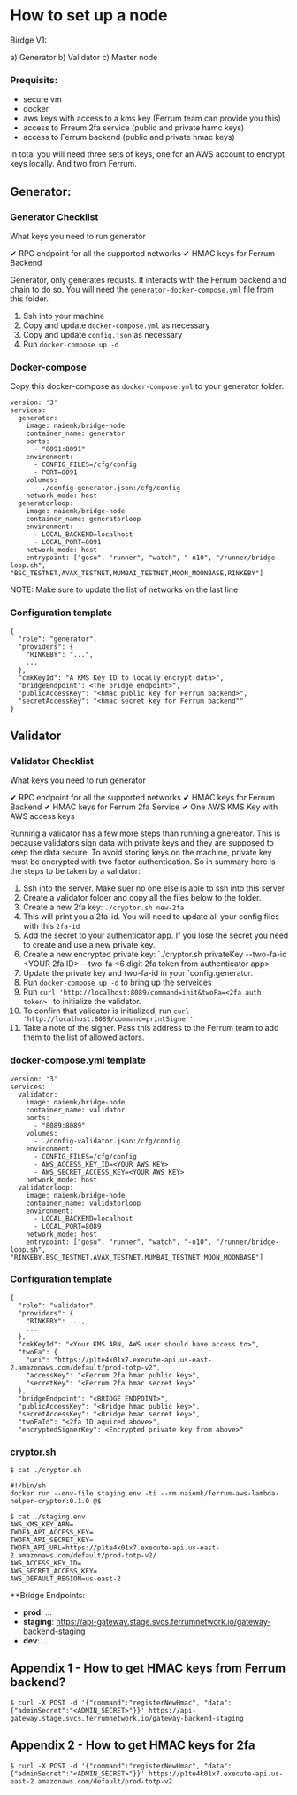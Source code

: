 
# How to set up a node

Birdge V1:

a) Generator
b) Validator
c) Master node

### Prequisits:

- secure vm
- docker
- aws keys with access to a kms key (Ferrum team can provide you this)
- access to Frreum 2fa service (public and private hamc keys)
- access to Ferrum backend (public and private hmac keys)

In total you will need three sets of keys, one for an AWS account to encrypt keys locally. And two from Ferrum.

## Generator:

### Generator Checklist 

What keys you need to run generator

✔ RPC endpoint for all the supported networks
✔ HMAC keys for Ferrum Backend



Generator, only generates requsts. It interacts with the Ferrum backend and chain to do so. You will need the `generator-docker-compose.yml` file from this folder.

1. Ssh into your machine
2. Copy and update `docker-compose.yml` as necessary
3. Copy and update `config.json` as necessary
4. Run `docker-compose up -d`

### Docker-compose

Copy this docker-compose as `docker-compose.yml` to your generator folder.


```
version: '3'
services:
  generator:
    image: naiemk/bridge-node
    container_name: generator
    ports:
      - "8091:8091"
    environment:
      - CONFIG_FILES=/cfg/config
      - PORT=8091
    volumes:
      - ./config-generator.json:/cfg/config
    network_mode: host
  generatorloop:
    image: naiemk/bridge-node
    container_name: generatorloop
    environment:
      - LOCAL_BACKEND=localhost
      - LOCAL_PORT=8091
    network_mode: host
    entrypoint: ["gosu", "runner", "watch", "-n10", "/runner/bridge-loop.sh",  "BSC_TESTNET,AVAX_TESTNET,MUMBAI_TESTNET,MOON_MOONBASE,RINKEBY"]

```

 NOTE: Make sure to update the list of networks on the last line

### Configuration template

```
{
  "role": "generator",
  "providers": {
    "RINKEBY": "...",
    ...
  },
  "cmkKeyId": "A KMS Key ID to locally encrypt data>",
  "bridgeEndpoint": <The bridge endpoint>",
  "publicAccessKey": "<hmac public key for Ferrum backend>",
  "secretAccessKey": "<hmac secret key for Ferrum backend""
}
```

## Validator

### Validator Checklist 

What keys you need to run generator

✔ RPC endpoint for all the supported networks
✔ HMAC keys for Ferrum Backend
✔ HMAC keys for Ferrum 2fa Service
✔ One AWS KMS Key with AWS access keys


Running a validator has a few more steps than running a gnereator. This is because validators sign data with private keys and they are supposed to keep the data secure. To avoid storing keys on the machine, private key must be encrypted with two factor authentication. So in summary here is the steps to be taken by a validator:

1. Ssh into the server. Make suer no one else is able to ssh into this server
2. Create a validator folder and copy all the files below to the folder.
3. Create a new 2fa key: `./cryptor.sh new-2fa`
4. This will print you a 2fa-id. You will need to update all your config files with this `2fa-id`
5. Add the secret to your authenticator app. If you lose the secret you need to create and use a new private key.
6. Create a new encrypted private key: `./cryptor.sh privateKey --two-fa-id <YOUR 2fa ID> --two-fa <6 digit 2fa token from authenticator app>
7. Update the private key and two-fa-id in your `config.generator.
8. Run `docker-compose up -d` to bring up the serveices
9. Run `curl 'http://localhost:8089/command=init&twoFa=<2fa auth token>'` to initialize the validator.
10. To confirn that validator is initialized, run `curl 'http://localhost:8089/command=printSigner'`
11. Take a note of the signer. Pass this address to the Ferrum team to add them to the list of allowed actors.

### docker-compose.yml template

```
version: '3'
services:
  validator:
    image: naiemk/bridge-node
    container_name: validator
    ports:
      - "8089:8089"
    volumes:
      - ./config-validator.json:/cfg/config
    environment:
      - CONFIG_FILES=/cfg/config
      - AWS_ACCESS_KEY_ID=<YOUR AWS KEY>
      - AWS_SECRET_ACCESS_KEY=<YOUR AWS KEY>
    network_mode: host
  validatorloop:
    image: naiemk/bridge-node
    container_name: validatorloop
    environment:
      - LOCAL_BACKEND=localhost
      - LOCAL_PORT=8089
    network_mode: host
    entrypoint: ["gosu", "runner", "watch", "-n10", "/runner/bridge-loop.sh",  "RINKEBY,BSC_TESTNET,AVAX_TESTNET,MUMBAI_TESTNET,MOON_MOONBASE"]

```

### Configuration template

```
{
  "role": "validator",
  "providers": {
    "RINKEBY": ...,
    ...
  },
  "cmkKeyId": "<Your KMS ARN, AWS user should have access to>",
  "twoFa": {
    "uri": "https://p1te4k01x7.execute-api.us-east-2.amazonaws.com/default/prod-totp-v2",
    "accessKey": "<Ferrum 2fa hmac public key>",
    "secretKey": "<Ferrum 2fa hmac secret key>"
  },
  "bridgeEndpoint": "<BRIDGE ENDPOINT>",
  "publicAccessKey": "<Bridge hmac public key>",
  "secretAccessKey": "<Bridge hmac secret key>",
  "twoFaId": "<2fa ID aquired above>",
  "encryptedSignerKey": <Encrypted private key from above>"
```

### cryptor.sh

```
$ cat ./cryptor.sh

#!/bin/sh
docker run --env-file staging.env -ti --rm naiemk/ferrum-aws-lambda-helper-cryptor:0.1.0 @$
```

```
$ cat ./staging.env
AWS_KMS_KEY_ARN=
TWOFA_API_ACCESS_KEY=
TWOFA_API_SECRET_KEY=
TWOFA_API_URL=https://p1te4k01x7.execute-api.us-east-2.amazonaws.com/default/prod-totp-v2/
AWS_ACCESS_KEY_ID=
AWS_SECRET_ACCESS_KEY=
AWS_DEFAULT_REGION=us-east-2
```

**Bridge Endpoints:
* **prod**: ...
* **staging**: https://api-gateway.stage.svcs.ferrumnetwork.io/gateway-backend-staging
* **dev**: ...


## Appendix 1 - How to get HMAC keys from Ferrum backend?

```
$ curl -X POST -d '{"command":"registerNewHmac", "data": {"adminSecret":"<ADMIN_SECRET>"}}' https://api-gateway.stage.svcs.ferrumnetwork.io/gateway-backend-staging
```

## Appendix 2 - How to get HMAC keys for 2fa

```
$ curl -X POST -d '{"command":"registerNewHmac", "data": {"adminSecret":"<ADMIN_SECRET>"}}' https://p1te4k01x7.execute-api.us-east-2.amazonaws.com/default/prod-totp-v2
```

